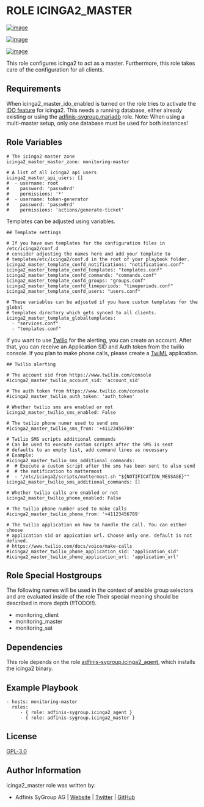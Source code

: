 ROLE ICINGA2\_MASTER
====================

[![image](https://img.shields.io/github/license/adfinis-sygroup/ansible-role-icinga2_master.svg?style=flat-square)](https://github.com/adfinis-sygroup/ansible-role-icinga2_master/blob/master/LICENSE)

[![image](https://img.shields.io/github/workflow/status/adfinis-sygroup/ansible-role-icinga2_master/CI%20-%20Linting?style=flat-square)](https://github.com/adfinis-sygroup/ansible-role-icinga2_master/actions)

[![image](https://img.shields.io/badge/galaxy-adfinis--sygroup.icinga2_master-660198.svg?style=flat-square)](https://galaxy.ansible.com/adfinis-sygroup/icinga2_master)

This role configures icinga2 to act as a master. Furthermore, this role
takes care of the configuration for all clients.

Requirements
------------

When icinga2\_master\_ido\_enabled is turned on the role tries to
activate the [IDO
feature](https://icinga.com/docs/icinga2/latest/doc/14-features/#db-ido)
for icinga2. This needs a running database, either already existing or
using the
[adfinis-sygroup.mariadb](https://galaxy.ansible.com/adfinis-sygroup/mariadb)
role. Note: When using a multi-master setup, only one database must be
used for both instances!

Role Variables
--------------

``` {.sourceCode .yaml}
# The icinga2 master zone
icinga2_master_master_zone: monitoring-master

# A list of all icinga2 api users
icinga2_master_api_users: []
#  - username: root
#    password: 'passw0rd'
#    permissions: '*'
#  - username: token-generator
#    password: 'passw0rd'
#    permissions: 'actions/generate-ticket'
```

Templates can be adjusted using variables.

``` {.sourceCode .yaml}
## Template settings

# If you have own templates for the configuration files in /etc/icinga2/conf.d
# consider adjusting the names here and add your template to
# templates/etc/icinga2/conf.d in the root of your playbook folder.
icinga2_master_template_confd_notifications: "notifications.conf"
icinga2_master_template_confd_templates: "templates.conf"
icinga2_master_template_confd_commands: "commands.conf"
icinga2_master_template_confd_groups: "groups.conf"
icinga2_master_template_confd_timeperiods: "timeperiods.conf"
icinga2_master_template_confd_users: "users.conf"

# These variables can be adjusted if you have custom templates for the global
# templates directory which gets synced to all clients.
icinga2_master_template_globaltemplates:
  - "services.conf"
  - "templates.conf"
```

If you want to use [Twilio](https://www.twilio.com) for the alerting,
you can create an account. After that, you can receive an Application
SID and Auth token from the twilio console. If you plan to make phone
calls, please create a [TwiML](https://www.twilio.com/docs/voice/twiml)
application.

``` {.sourceCode .yaml}
## Twilio alerting

# The account sid from https://www.twilio.com/console
#icinga2_master_twilio_account_sid: 'account_sid'

# The auth token from https://www.twilio.com/console
#icinga2_master_twilio_auth_token: 'auth_token'

# Whether twilio sms are enabled or not
icinga2_master_twilio_sms_enabled: False

# The twilio phone numer used to send sms
#icinga2_master_twilio_sms_from: '+41123456789'

# Twilio SMS scripts additional commands
# Can be used to execute custom scripts after the SMS is sent
# defaults to an empty list, add command lines as necessary
# Example:
#icinga2_master_twilio_sms_additional_commands:
#  # Execute a custom script after the sms has been sent to also send
#  # the notification to mattermost
#  - "/etc/icinga2/scripts/mattermost.sh "${NOTIFICATION_MESSAGE}""
icinga2_master_twilio_sms_additional_commands: []

# Whether twilio calls are enabled or not
icinga2_master_twilio_phone_enabled: False

# The twilio phone number used to make calls
#icinga2_master_twilio_phone_from: '+41123456789'

# The twilio application on how to handle the call. You can either choose 
# application sid or appication url. Choose only one. default is not defined.
# https://www.twilio.com/docs/voice/make-calls
#icinga2_master_twilio_phone_application_sid: 'application_sid'
#icinga2_master_twilio_phone_application_url: 'application_url'
```

Role Special Hostgroups
---------------

The following names will be used in the context of ansible group selectors and are evaluated inside of the role
Their special meaning should be described in more depth (!!TODO!!).

* monitoring_client
* monitoring_master
* monitoring_sat

Dependencies
------------

This role depends on the role
[adfinis-sygroup.icinga2\_agent](https://galaxy.ansible.com/adfinis-sygroup/icinga2_agent),
which installs the icinga2 binary.

Example Playbook
----------------

``` {.sourceCode .yaml}
- hosts: monitoring-master
  roles:
     - { role: adfinis-sygroup.icinga2_agent }
     - { role: adfinis-sygroup.icinga2_master }
```

License
-------

[GPL-3.0](https://github.com/adfinis-sygroup/ansible-role-icinga2_master/blob/master/LICENSE)

Author Information
------------------

icinga2\_master role was written by:

-   Adfinis SyGroup AG \| [Website](https://www.adfinis-sygroup.ch/) \|
    [Twitter](https://twitter.com/adfinissygroup) \|
    [GitHub](https://github.com/adfinis-sygroup)

